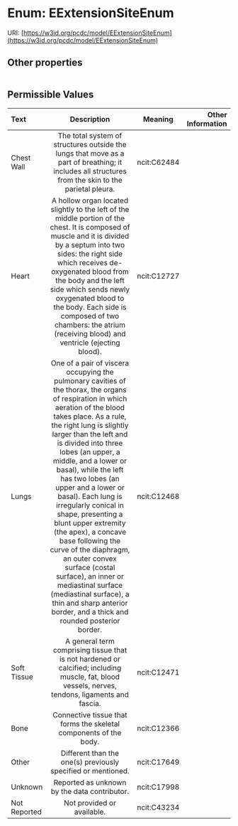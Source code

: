 
# Enum: EExtensionSiteEnum




URI: [https://w3id.org/pcdc/model/EExtensionSiteEnum](https://w3id.org/pcdc/model/EExtensionSiteEnum)


## Other properties

|  |  |  |
| --- | --- | --- |

## Permissible Values

| Text | Description | Meaning | Other Information |
| :--- | :---: | :---: | ---: |
| Chest Wall | The total system of structures outside the lungs that move as a part of breathing; it includes all structures from the skin to the parietal pleura. | ncit:C62484 |  |
| Heart | A hollow organ located slightly to the left of the middle portion of the chest. It is composed of muscle and it is divided by a septum into two sides: the right side which receives de-oxygenated blood from the body and the left side which sends newly oxygenated blood to the body. Each side is composed of two chambers: the atrium (receiving blood) and ventricle (ejecting blood). | ncit:C12727 |  |
| Lungs | One of a pair of viscera occupying the pulmonary cavities of the thorax, the organs of respiration in which aeration of the blood takes place. As a rule, the right lung is slightly larger than the left and is divided into three lobes (an upper, a middle, and a lower or basal), while the left has two lobes (an upper and a lower or basal). Each lung is irregularly conical in shape, presenting a blunt upper extremity (the apex), a concave base following the curve of the diaphragm, an outer convex surface (costal surface), an inner or mediastinal surface (mediastinal surface), a thin and sharp anterior border, and a thick and rounded posterior border. | ncit:C12468 |  |
| Soft Tissue | A general term comprising tissue that is not hardened or calcified; including muscle, fat, blood vessels, nerves, tendons, ligaments and fascia. | ncit:C12471 |  |
| Bone | Connective tissue that forms the skeletal components of the body. | ncit:C12366 |  |
| Other | Different than the one(s) previously specified or mentioned. | ncit:C17649 |  |
| Unknown | Reported as unknown by the data contributor. | ncit:C17998 |  |
| Not Reported | Not provided or available. | ncit:C43234 |  |

